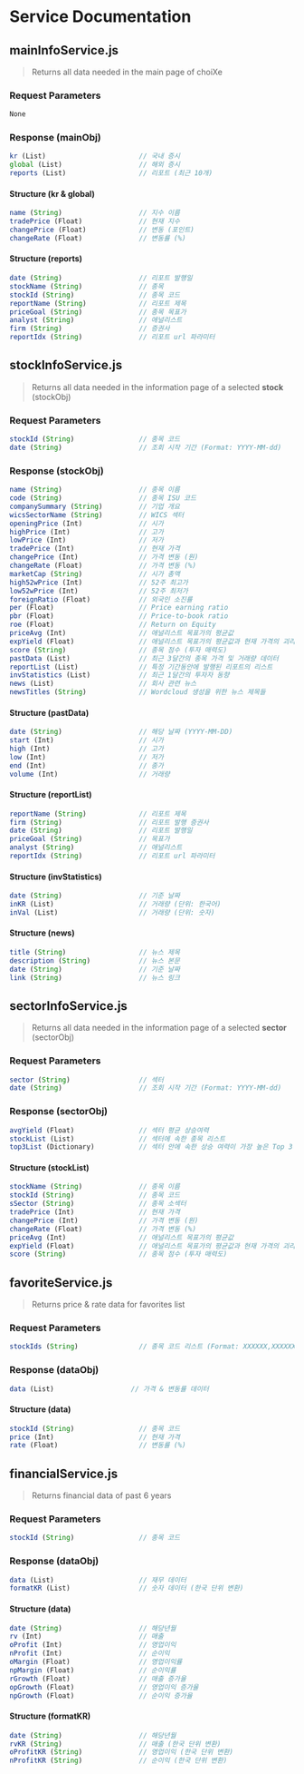 # Service Documentation

## mainInfoService.js

> Returns all data needed in the main page of choiXe

### Request Parameters

```javascript
None
```

### Response (mainObj)

```javascript
kr (List)                       // 국내 증시
global (List)                   // 해외 증시
reports (List)                  // 리포트 (최근 10개)
```

#### Structure (kr & global)

```javascript
name (String)                   // 지수 이름
tradePrice (Float)              // 현재 지수
changePrice (Float)             // 변동 (포인트)
changeRate (Float)              // 변동률 (%)
```

#### Structure (reports)

```javascript
date (String)                   // 리포트 발행일
stockName (String)              // 종목
stockId (String)                // 종목 코드
reportName (String)             // 리포트 제목
priceGoal (String)              // 종목 목표가
analyst (String)                // 애널리스트
firm (String)                   // 증권사
reportIdx (String)              // 리포트 url 파라미터
```

## stockInfoService.js

> Returns all data needed in the information page of a selected **stock** (stockObj)

### Request Parameters

```javascript
stockId (String)                // 종목 코드
date (String)                   // 조회 시작 기간 (Format: YYYY-MM-dd)
```

### Response (stockObj)

```javascript
name (String)                   // 종목 이름
code (String)                   // 종목 ISU 코드
companySummary (String)         // 기업 개요
wicsSectorName (String)         // WICS 섹터
openingPrice (Int)              // 시가
highPrice (Int)                 // 고가
lowPrice (Int)                  // 저가
tradePrice (Int)                // 현재 가격
changePrice (Int)               // 가격 변동 (원)
changeRate (Float)              // 가격 변동 (%)
marketCap (String)              // 시가 총액
high52wPrice (Int)              // 52주 최고가
low52wPrice (Int)               // 52주 최저가
foreignRatio (Float)            // 외국인 소진률
per (Float)                     // Price earning ratio
pbr (Float)                     // Price-to-book ratio
roe (Float)                     // Return on Equity
priceAvg (Int)                  // 애널리스트 목표가의 평균값
expYield (Float)                // 애널리스트 목표가의 평균값과 현재 가격의 괴리율
score (String)                  // 종목 점수 (투자 매력도)
pastData (List)                 // 최근 3달간의 종목 가격 및 거래량 데이터
reportList (List)               // 특정 기간동안에 발행된 리포트의 리스트
invStatistics (List)            // 최근 1달간의 투자자 동향
news (List)                     // 회사 관련 뉴스
newsTitles (String)             // Wordcloud 생성을 위한 뉴스 제목들
```

#### Structure (pastData)

```javascript
date (String)                   // 해당 날짜 (YYYY-MM-DD)
start (Int)                     // 시가
high (Int)                      // 고가
low (Int)                       // 저가
end (Int)                       // 종가
volume (Int)                    // 거래량
```

#### Structure (reportList)

```javascript
reportName (String)             // 리포트 제목
firm (String)                   // 리포트 발행 증권사
date (String)                   // 리포트 발행일
priceGoal (String)              // 목표가
analyst (String)                // 애널리스트
reportIdx (String)              // 리포트 url 파라미터
```

#### Structure (invStatistics)

```javascript
date (String)                   // 기준 날짜
inKR (List)                     // 거래량 (단위: 한국어)
inVal (List)                    // 거래량 (단위: 숫자)
```

#### Structure (news)

```javascript
title (String)                  // 뉴스 제목
description (String)            // 뉴스 본문
date (String)                   // 기준 날짜
link (String)                   // 뉴스 링크
```

## sectorInfoService.js

> Returns all data needed in the information page of a selected **sector** (sectorObj)

### Request Parameters

```javascript
sector (String)                 // 섹터
date (String)                   // 조회 시작 기간 (Format: YYYY-MM-dd)
```

### Response (sectorObj)

```javascript
avgYield (Float)                // 섹터 평균 상승여력
stockList (List)                // 섹터에 속한 종목 리스트
top3List (Dictionary)           // 섹터 안에 속한 상승 여력이 가장 높은 Top 3 소섹터
```

#### Structure (stockList)

```javascript
stockName (String)              // 종목 이름
stockId (String)                // 종목 코드
sSector (String)                // 종목 소섹터
tradePrice (Int)                // 현재 가격
changePrice (Int)               // 가격 변동 (원)
changeRate (Float)              // 가격 변동 (%)
priceAvg (Int)                  // 애널리스트 목표가의 평균값
expYield (Float)                // 애널리스트 목표가의 평균값과 현재 가격의 괴리율
score (String)                  // 종목 점수 (투자 매력도)
```

## favoriteService.js

> Returns price & rate data for favorites list

### Request Parameters

```javascript
stockIds (String)               // 종목 코드 리스트 (Format: XXXXXX,XXXXXX,)
```

### Response (dataObj)

```javascript
data (List)                   // 가격 & 변동률 데이터
```

#### Structure (data)

```javascript
stockId (String)                // 종목 코드
price (Int)                     // 현재 가격
rate (Float)                    // 변동률 (%)
```

## financialService.js

> Returns financial data of past 6 years

### Request Parameters

```javascript
stockId (String)                // 종목 코드
```

### Response (dataObj)

```javascript
data (List)                     // 재무 데이터
formatKR (List)                 // 숫자 데이터 (한국 단위 변환)
```

#### Structure (data)

```javascript
date (String)                   // 해당년월
rv (Int)                        // 매출
oProfit (Int)                   // 영업이익
nProfit (Int)                   // 순이익
oMargin (Float)                 // 영업이익률
npMargin (Float)                // 순이익률
rGrowth (Float)                 // 매출 증가율
opGrowth (Float)                // 영업이익 증가율
npGrowth (Float)                // 순이익 증가율
```

#### Structure (formatKR)

```javascript
date (String)                   // 해당년월
rvKR (String)                   // 매출 (한국 단위 변환)
oProfitKR (String)              // 영업이익 (한국 단위 변환)
nProfitKR (String)              // 순이익 (한국 단위 변환)
```